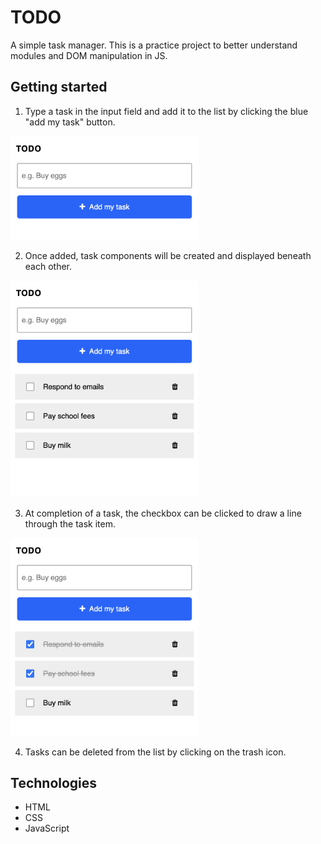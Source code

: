 # TODO

A simple task manager. This is a practice project to better understand modules and DOM manipulation in JS.

## Getting started

1. Type a task in the input field and add it to the list by clicking the blue "add my task" button.

<img src="images/fig-1.png" width="300">

2. Once added, task components will be created and displayed beneath each other.

<img src="images/fig-2.png" width="300">
 
3. At completion of a task, the checkbox can be clicked to draw a line through the task item.

<img src="images/fig-3.png" width="300">

4. Tasks can be deleted from the list by clicking on the trash icon.

## Technologies

* HTML
* CSS
* JavaScript
